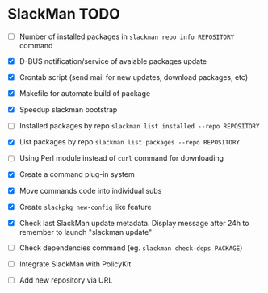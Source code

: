 # SlackMan TODO

 - [ ] Number of installed packages in `slackman repo info REPOSITORY` command
 - [x] D-BUS notification/service of avaiable packages update
 - [x] Crontab script (send mail for new updates, download packages, etc)
 - [x] Makefile for automate build of package
 - [x] Speedup slackman bootstrap
 - [ ] Installed packages by repo `slackman list installed --repo REPOSITORY`
 - [x] List packages by repo `slackman list packages --repo REPOSITORY`
 - [ ] Using Perl module instead of `curl` command for downloading
 - [x] Create a command plug-in system
 - [x] Move commands code into individual subs
 - [x] Create `slackpkg new-config` like feature
 - [x] Check last SlackMan update metadata. Display message after 24h to remember to launch "slackman update"
 - [ ] Check dependencies command (eg. `slackman check-deps PACKAGE`)
 - [ ] Integrate SlackMan with PolicyKit
 - [ ] Add new repository via URL
 
